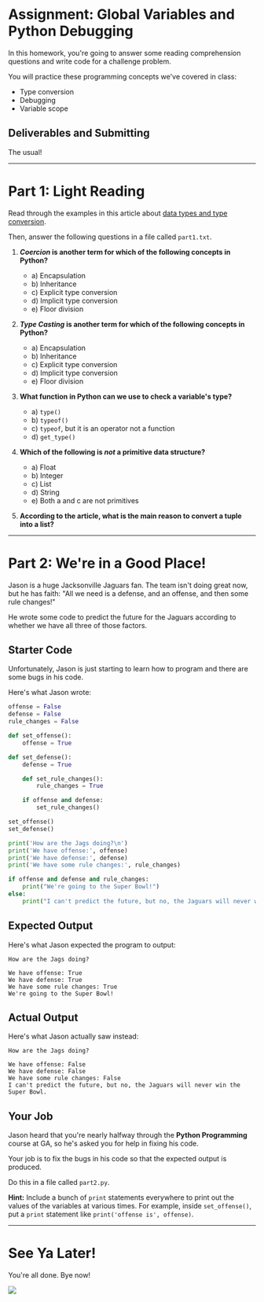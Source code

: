 # Assignment: Global Variables and Python Debugging

In this homework, you're going to answer some reading comprehension questions and write code for a challenge problem.

You will practice these programming concepts we've covered in class:

* Type conversion
* Debugging
* Variable scope

## Deliverables and Submitting

The usual!

---

# Part 1: Light Reading

Read through the examples in this article about [data types and type conversion](https://www.datacamp.com/community/tutorials/python-data-type-conversion).

Then, answer the following questions in a file called `part1.txt`.

1. **_Coercion_ is another term for which of the following concepts in Python?**

   * a) Encapsulation
   * b) Inheritance
   * c) Explicit type conversion
   * d) Implicit type conversion
   * e) Floor division

1. **_Type Casting_ is another term for which of the following concepts in Python?**

   * a) Encapsulation
   * b) Inheritance
   * c) Explicit type conversion
   * d) Implicit type conversion
   * e) Floor division

1. **What function in Python can we use to check a variable's type?**

   * a) `type()`
   * b) `typeof()`
   * c) `typeof`, but it is an operator not a function
   * d) `get_type()`

1. **Which of the following is *not* a primitive data structure?**

   * a) Float
   * b) Integer
   * c) List
   * d) String
   * e) Both a and c are not primitives

1. **According to the article, what is the main reason to convert a tuple into a list?**

---

# Part 2: We're in a Good Place!

Jason is a huge Jacksonville Jaguars fan. The team isn't doing great now, but he has faith: "All we need is a defense, and an offense, and then some rule changes!"

He wrote some code to predict the future for the Jaguars according to whether we have all three of those factors.

## Starter Code

Unfortunately, Jason is just starting to learn how to program and there are some bugs in his code.

Here's what Jason wrote:

```python
offense = False
defense = False
rule_changes = False

def set_offense():
    offense = True

def set_defense():
    defense = True

    def set_rule_changes():
        rule_changes = True

    if offense and defense:
        set_rule_changes()

set_offense()
set_defense()

print('How are the Jags doing?\n')
print('We have offense:', offense)
print('We have defense:', defense)
print('We have some rule changes:', rule_changes)

if offense and defense and rule_changes:
    print("We're going to the Super Bowl!")
else:
    print("I can't predict the future, but no, the Jaguars will never win the Super Bowl.")
```

## Expected Output

Here's what Jason expected the program to output:

```
How are the Jags doing?

We have offense: True
We have defense: True
We have some rule changes: True
We're going to the Super Bowl!
```

## Actual Output

Here's what Jason actually saw instead:

```
How are the Jags doing?

We have offense: False
We have defense: False
We have some rule changes: False
I can't predict the future, but no, the Jaguars will never win the Super Bowl.
```

## Your Job

Jason heard that you're nearly halfway through the **Python Programming** course at GA, so he's asked you for help in fixing his code.

Your job is to fix the bugs in his code so that the expected output is produced.

Do this in a file called `part2.py`.

**Hint:** Include a bunch of `print` statements everywhere to print out the values of the variables at various times. For example, inside `set_offense()`, put a `print` statement like `print('offense is', offense)`.

---

# See Ya Later!

You're all done. Bye now!

![](https://media.giphy.com/media/fWgQH01z4rjwrZckyM/giphy.gif)
